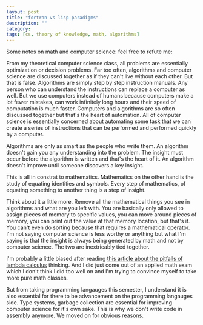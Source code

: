 ```yaml
---
layout: post
title: "fortran vs lisp paradigms"
description: ""
category: 
tags: [cs, theory of knowledge, math, algorithms]
---
```


Some notes on math and computer science:
feel free to refute me:

From my theoretical computer science class, all problems are essentially optimization or decision problems.
Far too often, algorithms and computer science are discussed together as if they can't live without
each other. But that is false. 
Algorithms are simply step by step instruction manuals. Any person who can understand the instructions
can replace a computer as well. But we use computers instead of humans because computers make a lot fewer
mistakes, can work infinitely long hours and their speed of computation is much faster.
Computers and algorithms are so often discussed together but that's the heart of automation. All of computer science
is essentially concerned about automating some task that we can create a series of instructions that can be
performed and performed quickly by a computer. 

Algorithms are only as smart as the people who write them. An algorithm doesn't gain you any understanding
into the problem. The insight must occur before the algorithm is written and that's the heart of it. 
An algorithm doesn't improve until someone discovers a key insight.

This is all in constrat to mathematics.
Mathematics on the other hand is the study of equating identities and symbols. 
Every step of mathematics, of equating something to another thing is a step of insight.

Think about it a little more. Remove all the mathematical things you see in algorithms and what are you
left with. You are basically only allowed to assign pieces of memory to specific values, you can
move around pieces of memory, you can print out the value at that memory location, but that's it. You
can't even do sorting because that requires a mathematical operator.
I'm not saying computer science is less worthy or anything but what I'm saying is that the insight is always 
being generated by math and not by computer science. The two are inextricably tied together. 

[1]: http://www.evanmiller.org/mathematical-hacker.html 

I'm probably a little biased after reading [this article about the pitfalls of lambda calculus][1] thinking.
And I did just come out of an applied math exam which I don't think I did too well on and I'm trying
to convince myself to take more pure math classes. 

But from taking programming langauges this semester, I understand it is also essential for there to be advancement on the
programming langauges side. Type systems, garbage collection are essential for improving computer science
for it's own sake. This is why we don't write code in assembly anymore. We moved on for obvious reasons.
